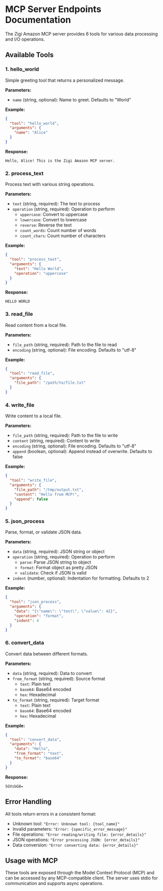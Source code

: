 # MCP Server Endpoints Documentation

The Zigi Amazon MCP server provides 6 tools for various data processing and I/O operations.

## Available Tools

### 1. hello_world
Simple greeting tool that returns a personalized message.

**Parameters:**
- `name` (string, optional): Name to greet. Defaults to "World"

**Example:**
```json
{
  "tool": "hello_world",
  "arguments": {
    "name": "Alice"
  }
}
```

**Response:**
```
Hello, Alice! This is the Zigi Amazon MCP server.
```

### 2. process_text
Process text with various string operations.

**Parameters:**
- `text` (string, required): The text to process
- `operation` (string, required): Operation to perform
  - `uppercase`: Convert to uppercase
  - `lowercase`: Convert to lowercase
  - `reverse`: Reverse the text
  - `count_words`: Count number of words
  - `count_chars`: Count number of characters

**Example:**
```json
{
  "tool": "process_text",
  "arguments": {
    "text": "Hello World",
    "operation": "uppercase"
  }
}
```

**Response:**
```
HELLO WORLD
```

### 3. read_file
Read content from a local file.

**Parameters:**
- `file_path` (string, required): Path to the file to read
- `encoding` (string, optional): File encoding. Defaults to "utf-8"

**Example:**
```json
{
  "tool": "read_file",
  "arguments": {
    "file_path": "/path/to/file.txt"
  }
}
```

### 4. write_file
Write content to a local file.

**Parameters:**
- `file_path` (string, required): Path to the file to write
- `content` (string, required): Content to write
- `encoding` (string, optional): File encoding. Defaults to "utf-8"
- `append` (boolean, optional): Append instead of overwrite. Defaults to false

**Example:**
```json
{
  "tool": "write_file",
  "arguments": {
    "file_path": "/tmp/output.txt",
    "content": "Hello from MCP!",
    "append": false
  }
}
```

### 5. json_process
Parse, format, or validate JSON data.

**Parameters:**
- `data` (string, required): JSON string or object
- `operation` (string, required): Operation to perform
  - `parse`: Parse JSON string to object
  - `format`: Format object as pretty JSON
  - `validate`: Check if JSON is valid
- `indent` (number, optional): Indentation for formatting. Defaults to 2

**Example:**
```json
{
  "tool": "json_process",
  "arguments": {
    "data": "{\"name\": \"test\", \"value\": 42}",
    "operation": "format",
    "indent": 4
  }
}
```

### 6. convert_data
Convert data between different formats.

**Parameters:**
- `data` (string, required): Data to convert
- `from_format` (string, required): Source format
  - `text`: Plain text
  - `base64`: Base64 encoded
  - `hex`: Hexadecimal
- `to_format` (string, required): Target format
  - `text`: Plain text
  - `base64`: Base64 encoded
  - `hex`: Hexadecimal

**Example:**
```json
{
  "tool": "convert_data",
  "arguments": {
    "data": "Hello",
    "from_format": "text",
    "to_format": "base64"
  }
}
```

**Response:**
```
SGVsbG8=
```

## Error Handling

All tools return errors in a consistent format:
- Unknown tool: `"Error: Unknown tool: {tool_name}"`
- Invalid parameters: `"Error: {specific_error_message}"`
- File operations: `"Error reading/writing file: {error_details}"`
- JSON operations: `"Error processing JSON: {error_details}"`
- Data conversion: `"Error converting data: {error_details}"`

## Usage with MCP

These tools are exposed through the Model Context Protocol (MCP) and can be accessed by any MCP-compatible client. The server uses stdio for communication and supports async operations.
